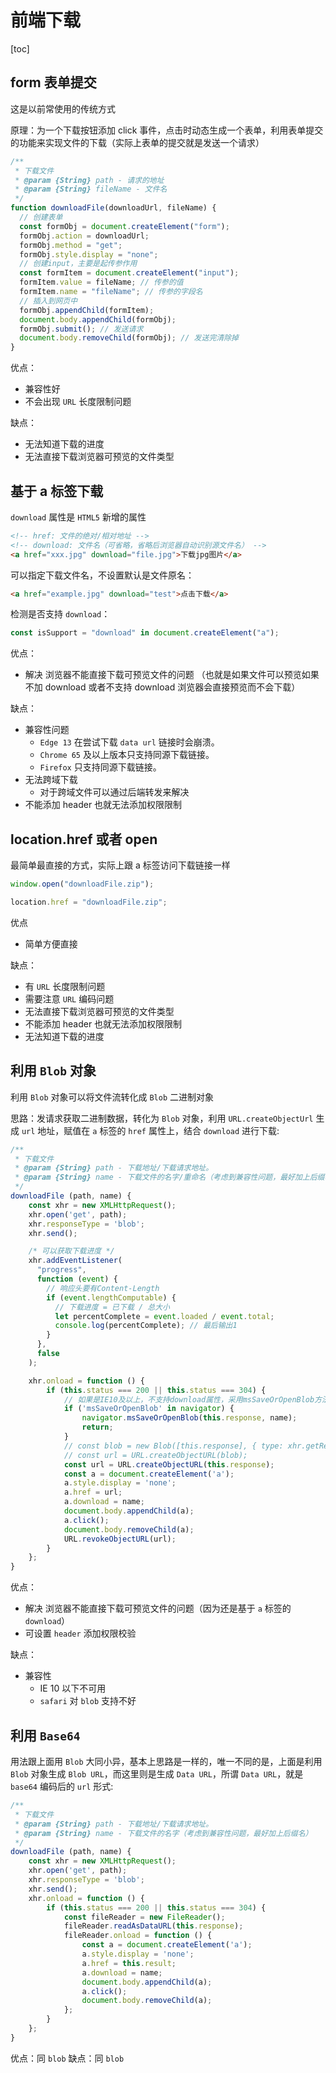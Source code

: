 # 前端下载

[toc]

## form 表单提交

这是以前常使用的传统方式

原理：为一个下载按钮添加 click 事件，点击时动态生成一个表单，利用表单提交的功能来实现文件的下载（实际上表单的提交就是发送一个请求）

```js
/**
 * 下载文件
 * @param {String} path - 请求的地址
 * @param {String} fileName - 文件名
 */
function downloadFile(downloadUrl, fileName) {
  // 创建表单
  const formObj = document.createElement("form");
  formObj.action = downloadUrl;
  formObj.method = "get";
  formObj.style.display = "none";
  // 创建input，主要是起传参作用
  const formItem = document.createElement("input");
  formItem.value = fileName; // 传参的值
  formItem.name = "fileName"; // 传参的字段名
  // 插入到网页中
  formObj.appendChild(formItem);
  document.body.appendChild(formObj);
  formObj.submit(); // 发送请求
  document.body.removeChild(formObj); // 发送完清除掉
}
```

优点：

- 兼容性好
- 不会出现 `URL` 长度限制问题

缺点：

- 无法知道下载的进度
- 无法直接下载浏览器可预览的文件类型

## 基于 a 标签下载

`download` 属性是 `HTML5` 新增的属性

```html
<!-- href: 文件的绝对/相对地址 -->
<!-- download: 文件名（可省略，省略后浏览器自动识别源文件名） -->
<a href="xxx.jpg" download="file.jpg">下载jpg图片</a>
```

可以指定下载文件名，不设置默认是文件原名：

```html
<a href="example.jpg" download="test">点击下载</a>
```

检测是否支持 `download`：

```js
const isSupport = "download" in document.createElement("a");
```

优点：

- 解决 浏览器不能直接下载可预览文件的问题 （也就是如果文件可以预览如果不加 download 或者不支持 download 浏览器会直接预览而不会下载）

缺点：

- 兼容性问题
  - `Edge 13` 在尝试下载 `data url` 链接时会崩溃。
  - `Chrome 65` 及以上版本只支持同源下载链接。
  - `Firefox` 只支持同源下载链接。
- 无法跨域下载
  - 对于跨域文件可以通过后端转发来解决
- 不能添加 header 也就无法添加权限限制

## location.href 或者 open

最简单最直接的方式，实际上跟 a 标签访问下载链接一样

```js
window.open("downloadFile.zip");

location.href = "downloadFile.zip";
```

优点

- 简单方便直接

缺点：

- 有 `URL` 长度限制问题
- 需要注意 `URL` 编码问题
- 无法直接下载浏览器可预览的文件类型
- 不能添加 header 也就无法添加权限限制
- 无法知道下载的进度

## 利用 `Blob` 对象

利用 `Blob` 对象可以将文件流转化成 `Blob` 二进制对象

思路：发请求获取二进制数据，转化为 `Blob` 对象，利用 `URL.createObjectUrl` 生成 `url` 地址，赋值在 `a` 标签的 `href` 属性上，结合 `download` 进行下载:

```js
/**
 * 下载文件
 * @param {String} path - 下载地址/下载请求地址。
 * @param {String} name - 下载文件的名字/重命名（考虑到兼容性问题，最好加上后缀名）
 */
downloadFile (path, name) {
    const xhr = new XMLHttpRequest();
    xhr.open('get', path);
    xhr.responseType = 'blob';
    xhr.send();

    /* 可以获取下载进度 */
    xhr.addEventListener(
      "progress",
      function (event) {
        // 响应头要有Content-Length
        if (event.lengthComputable) {
          // 下载进度 = 已下载 / 总大小
          let percentComplete = event.loaded / event.total;
          console.log(percentComplete); // 最后输出1
        }
      },
      false
    );

    xhr.onload = function () {
        if (this.status === 200 || this.status === 304) {
            // 如果是IE10及以上，不支持download属性，采用msSaveOrOpenBlob方法，但是IE10以下也不支持msSaveOrOpenBlob
            if ('msSaveOrOpenBlob' in navigator) {
                navigator.msSaveOrOpenBlob(this.response, name);
                return;
            }
            // const blob = new Blob([this.response], { type: xhr.getResponseHeader('Content-Type') });
            // const url = URL.createObjectURL(blob);
            const url = URL.createObjectURL(this.response);
            const a = document.createElement('a');
            a.style.display = 'none';
            a.href = url;
            a.download = name;
            document.body.appendChild(a);
            a.click();
            document.body.removeChild(a);
            URL.revokeObjectURL(url);
        }
    };
}

```

优点：

- 解决 浏览器不能直接下载可预览文件的问题（因为还是基于 `a` 标签的 `download`）
- 可设置 `header` 添加权限校验

缺点：

- 兼容性
  - IE 10 以下不可用
  - `safari` 对 `blob` 支持不好

## 利用 `Base64`

用法跟上面用 `Blob` 大同小异，基本上思路是一样的，唯一不同的是，上面是利用 `Blob` 对象生成 `Blob URL`，而这里则是生成 `Data URL`，所谓 `Data URL`，就是 `base64` 编码后的 `url` 形式:

```js
/**
 * 下载文件
 * @param {String} path - 下载地址/下载请求地址。
 * @param {String} name - 下载文件的名字（考虑到兼容性问题，最好加上后缀名）
 */
downloadFile (path, name) {
    const xhr = new XMLHttpRequest();
    xhr.open('get', path);
    xhr.responseType = 'blob';
    xhr.send();
    xhr.onload = function () {
        if (this.status === 200 || this.status === 304) {
            const fileReader = new FileReader();
            fileReader.readAsDataURL(this.response);
            fileReader.onload = function () {
                const a = document.createElement('a');
                a.style.display = 'none';
                a.href = this.result;
                a.download = name;
                document.body.appendChild(a);
                a.click();
                document.body.removeChild(a);
            };
        }
    };
}

```

优点：同 `blob`
缺点：同 `blob`
